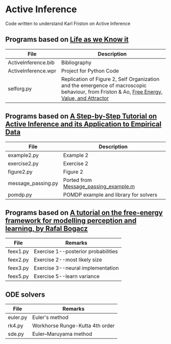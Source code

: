 # Active Inference

Code written to understand Karl Friston on Active Inference

## Programs based on [Life as we Know it](https://royalsocietypublishing.org/doi/10.1098/rsif.2013.0475)

File|Description
-------------------|---------------------------------------------------------------------------------------------------
ActiveInference.bib|Bibliography
ActiveInference.wpr|Project for Python Code
selforg.py|Replication of Figure 2, Self Organization and the emergence of macroscopic behaviour, from Friston & Ao, [Free Energy, Value, and Attractor](https://www.hindawi.com/journals/cmmm/2012/937860/)

## Programs based on [A Step-by-Step Tutorial on Active Inference and its Application to Empirical Data](https://www.researchgate.net/publication/348153427_A_Step-by-Step_Tutorial_on_Active_Inference_and_its_Application_to_Empirical_Data)

File|Description
-------------------|---------------------------------------------------------------------------------------------------
example2.py|Example 2
exercise2.py|Exercise 2
figure2.py|Figure 2
message_passing.py|Ported from [Message_passing_example.m](https://github.com/rssmith33/Active-Inference-Tutorial-Scripts/blob/main/Message_passing_example.m)
pomdp.py|POMDP example and library for solvers


## Programs based on [A tutorial on the free-energy framework for modelling perception and learning, by Rafal Bogacz](https://www.sciencedirect.com/science/article/pii/S0022249615000759)

 File  | Remarks |
---------------|-------------------------------------------------------------------------------------------
feex1.py| Exercise 1--posterior probabilities
feex2.py| Exercise 2--most likely size
feex3.py| Exercise 3--neural implementation
feex5.py| Exercise 5--learn variance

## ODE solvers

File  | Remarks |
---------------|-------------------------------------------------------------------------------------------
euler.py|Euler's method
rk4.py|Workhorse Runge-Kutta 4th order
sde.py|Euler–Maruyama method
